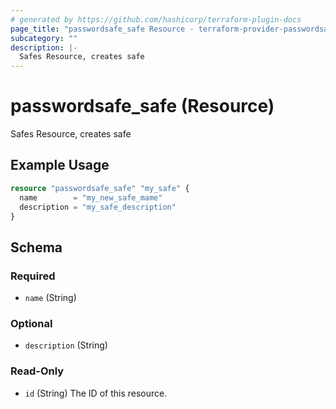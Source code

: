 ```yaml
---
# generated by https://github.com/hashicorp/terraform-plugin-docs
page_title: "passwordsafe_safe Resource - terraform-provider-passwordsafe"
subcategory: ""
description: |-
  Safes Resource, creates safe
---
```


# passwordsafe_safe (Resource)

Safes Resource, creates safe

## Example Usage

```terraform
resource "passwordsafe_safe" "my_safe" {
  name        = "my_new_safe_mame"
  description = "my_safe_description"
}
```

<!-- schema generated by tfplugindocs -->
## Schema

### Required

- `name` (String)

### Optional

- `description` (String)

### Read-Only

- `id` (String) The ID of this resource.
